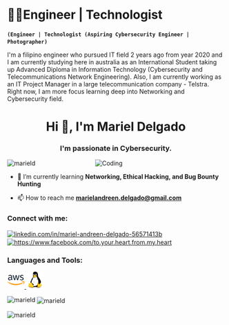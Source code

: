 # 👨‍💻Engineer | Technologist

**`(Engineer | Technologist (Aspiring Cybersecurity Engineer | Photographer)`**

I'm a filipino engineer who pursued IT field 2 years ago from year 2020 and I am currently studying here in australia as an International Student
taking up Advanced Diploma in Information Technology (Cybersecurity and Telecommunications Network Engineering). Also, I am currently working as 
an IT Project Manager in a large telecommunication company - Telstra. Right now, I am more focus learning deep into Networking and Cybersecurity 
field. 

<h1 align="center">Hi 👋, I'm Mariel Delgado</h1>
<h3 align="center">I'm passionate in Cybersecurity.</h3>
<img align="right" alt="Coding" width="300" src="https://res.cloudinary.com/practicaldev/image/fetch/s--2bZIjPGC--/c_limit%2Cf_auto%2Cfl_progressive%2Cq_66%2Cw_880/https://dev-to-uploads.s3.amazonaws.com/i/d4tvukbt5mra37cvwklk.gif">

<p align="left"> <img src="https://komarev.com/ghpvc/?username=marield&label=Profile%20views&color=0e75b6&style=flat" alt="marield" /> </p>

- 🌱 I’m currently learning **Networking, Ethical Hacking, and Bug Bounty Hunting**

- 📫 How to reach me **marielandreen.delgado@gmail.com**

<h3 align="left">Connect with me:</h3>
<p align="left">
<a href="https://linkedin.com/in/linkedin.com/in/mariel-andreen-delgado-56571413b" target="blank"><img align="center" src="https://raw.githubusercontent.com/rahuldkjain/github-profile-readme-generator/master/src/images/icons/Social/linked-in-alt.svg" alt="linkedin.com/in/mariel-andreen-delgado-56571413b" height="30" width="40" /></a>
<a href="https://fb.com/https://www.facebook.com/to.your.heart.from.my.heart" target="blank"><img align="center" src="https://raw.githubusercontent.com/rahuldkjain/github-profile-readme-generator/master/src/images/icons/Social/facebook.svg" alt="https://www.facebook.com/to.your.heart.from.my.heart" height="30" width="40" /></a>
</p>

<h3 align="left">Languages and Tools:</h3>
<p align="left"> <a href="https://aws.amazon.com" target="_blank" rel="noreferrer"> <img src="https://raw.githubusercontent.com/devicons/devicon/master/icons/amazonwebservices/amazonwebservices-original-wordmark.svg" alt="aws" width="40" height="40"/> </a> <a href="https://www.linux.org/" target="_blank" rel="noreferrer"> <img src="https://raw.githubusercontent.com/devicons/devicon/master/icons/linux/linux-original.svg" alt="linux" width="40" height="40"/> </a> </p>

<p><img align="left" src="https://github-readme-stats.vercel.app/api/top-langs?username=marield&show_icons=true&locale=en&layout=compact" alt="marield" /></p>

<p>&nbsp;<img align="center" src="https://github-readme-stats.vercel.app/api?username=marield&show_icons=true&locale=en" alt="marield" /></p>

<p><img align="center" src="https://github-readme-streak-stats.herokuapp.com/?user=marield&" alt="marield" /></p>



